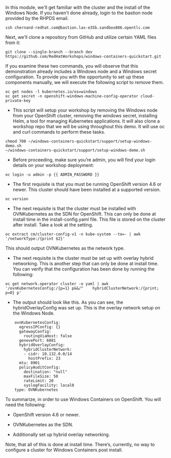 In this module, we'll get familiar with the cluster and the install of the Windows Node. If you haven't done already, login to the bastion node provided by the RHPDS email.

```shell
ssh chernand-redhat.com@bastion.lax-e35b.sandbox886.opentlc.com
```

Next, we'll clone a repository from GitHub and utilize certain YAML files from it:

```shell
git clone --single-branch --branch dev https://github.com/RedHatWorkshops/windows-containers-quickstart.git
```

If you examine these two commands, you will observe that this demonstration already includes a Windows node and a Windows secret configuration. To provide you with the opportunity to set up these components manually, we will execute the following script to remove them.

```shell
oc get nodes -l kubernetes.io/os=windows
oc get secret -n openshift-windows-machine-config-operator cloud-private-key
```

* This script will setup your workshop by removing the Windows node from your OpenShift cluster, removing the windows secret, installing Helm, a tool for managing Kubernetes applications. It will also clone a workshop repo that we will be using throughout this demo. It will use oc and curl commands to perform these tasks.

```shell
chmod 700 ~/windows-containers-quickstart/support/setup-windows-demo.sh 
~/windows-containers-quickstart/support/setup-windows-demo.sh
```

* Before proceeding, make sure you’re admin, you will find your login details on your workshop deployment:

```shell
oc login -u admin -p {{ ADMIN_PASSWORD }}
```

* The first requisite is that you must be running OpenShift version 4.6 or newer. This cluster should have been installed at a supported version.

```shell
oc version
```

* The next requisite is that the cluster must be installed with OVNKubernetes as the SDN for OpenShift. This can only be done at install time in the install-config.yaml file. This file is stored on the cluster after install. Take a look at the setting.

```shell
oc extract cm/cluster-config-v1 -n kube-system --to=- | awk '/networkType:/{print $2}'
```

This should output OVNKubernetes as the network type.

* The next requisite is the cluster must be set up with overlay hybrid networking. This is another step that can only be done at install time. You can verify that the configuration has been done by running the following:

```shell
oc get network.operator cluster -o yaml | awk '/ovnKubernetesConfig:/{p=1} p&&/^    hybridClusterNetwork:/{print; p=0} p'
```

* The output should look like this. As you can see, the hybridOverlayConfig was set up. This is the overlay network setup on the Windows Node.

```shell
    ovnKubernetesConfig:
      egressIPConfig: {}
      gatewayConfig:
        routingViaHost: false
      genevePort: 6081
      hybridOverlayConfig:
        hybridClusterNetwork:
        - cidr: 10.132.0.0/14
          hostPrefix: 23
      mtu: 8901
      policyAuditConfig:
        destination: "null"
        maxFileSize: 50
        rateLimit: 20
        syslogFacility: local0
    type: OVNKubernetes
```

To summarize, in order to use Windows Containers on OpenShift. You will need the following:

- OpenShift version 4.6 or newer.

- OVNKubernetes as the SDN.

- Additionally set up hybrid overlay networking.

Note, that all of this is done at install time. There’s, currently, no way to configure a cluster for Windows Containers post install.



<br/><br/><br/>
<br/><br/><br/>
<br/><br/><br/>



